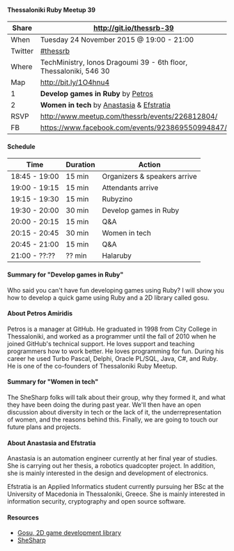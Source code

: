 #### Thessaloniki Ruby Meetup 39

Share   | http://git.io/thessrb-39
------- | ------------------------
When    | Tuesday 24 November 2015 @ 19:00 - 21:00
Twitter | [#thessrb](http://bit.ly/1VCOXGU)
Where   | TechMinistry, Ionos Dragoumi 39 - 6th floor, Thessaloniki, 546 30
Map     | http://bit.ly/1O4hnu4
1       | **Develop games in Ruby** by [Petros](https://github.com/petros)
2       | **Women in tech** by [Anastasia](https://github.com/https://github.com/SolarBlue) & [Efstratia](https://github.com/aefstratia)
RSVP    | http://www.meetup.com/thessrb/events/226812804/
FB      | https://www.facebook.com/events/923869550994847/

#### Schedule

Time          | Duration | Action
------------- | -------- | -----------------------------
18:45 - 19:00 | 15 min   | Organizers & speakers arrive
19:00 - 19:15 | 15 min   | Attendants arrive
19:15 - 19:30 | 15 min   | Rubyzino
19:30 - 20:00 | 30 min   | Develop games in Ruby
20:00 - 20:15 | 15 min   | Q&A
20:15 - 20:45 | 30 min   | Women in tech
20:45 - 21:00 | 15 min   | Q&A
21:00 - ??:?? | ?? min   | Halaruby

#### Summary for "Develop games in Ruby"

Who said you can't have fun developing games using Ruby? I will show you how to develop a quick game using Ruby and a 2D library called gosu.

#### About Petros Amiridis

Petros is a manager at GitHub. He graduated in 1998 from City College in Thessaloniki, and worked as a programmer until the fall of 2010 when he joined GitHub's technical support. He loves support and teaching programmers how to work better. He loves programming for fun. During his career he used Turbo Pascal, Delphi, Oracle PL/SQL, Java, C#, and Ruby. He is one of the co-founders of Thessaloniki Ruby Meetup.

#### Summary for "Women in tech"

The SheSharp folks will talk about their group, why they formed it, and what they have been doing the during past year. We'll then have an open discussion about diversity in tech or the lack of it, the underrepresentation of women, and the reasons behind this. Finally, we are going to touch our future plans and projects.

#### About Anastasia and Efstratia

Anastasia is an automation engineer currently at her final year of studies. She is carrying out her thesis, a robotics quadcopter project. In addition, she is mainly interested in the design and development of electronics.

Efstratia is an Applied Informatics student currently pursuing her BSc at the University of Macedonia in Thessaloniki, Greece. She is mainly interested in information security, cryptography and open source software.

#### Resources

* [Gosu, 2D game development library](https://www.libgosu.org/)
* [SheSharp](http://www.shesharp.org/)
